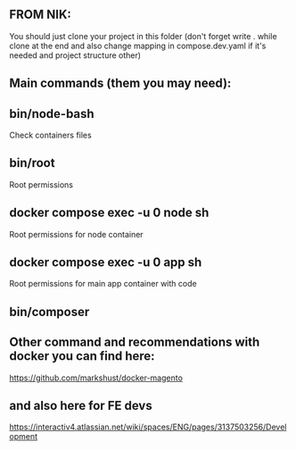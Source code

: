 ## FROM NIK:
You should just clone your project in this folder
(don't forget write . while clone at the end and also change
mapping in compose.dev.yaml if it's needed and project
structure other)

## Main commands (them you may need):

## bin/node-bash 
Check containers files

## bin/root

Root permissions

## docker compose exec -u 0 node sh  

Root permissions for node container

## docker compose exec -u 0 app sh 

Root permissions for main app container with code

## bin/composer

## Other command and recommendations with docker you can find here:

https://github.com/markshust/docker-magento

## and also here for FE devs

https://interactiv4.atlassian.net/wiki/spaces/ENG/pages/3137503256/Development